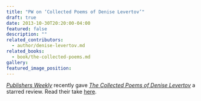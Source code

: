 ```yaml
---
title: "PW on ‘Collected Poems of Denise Levertov’"
draft: true
date: 2013-10-30T20:20:00-04:00
featured: false
description: ""
related_contributors:
  - author/denise-levertov.md
related_books:
  - book/the-collected-poems.md
gallery:
featured_image_position: 
---
```


[_Publishers Weekly_](http://www.publishersweekly.com/978-0-8112-2173-3) recently gave [_The Collected Poems of Denise Levertov_](http://ndbooks.com/book/the-collected-poems) a starred review. Read their take [here](http://www.publishersweekly.com/978-0-8112-2173-3). 


